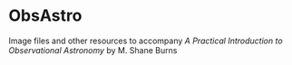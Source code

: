 # ObsAstro
Image files and other resources to accompany *A Practical Introduction to Observational Astronomy*  by M. Shane Burns
